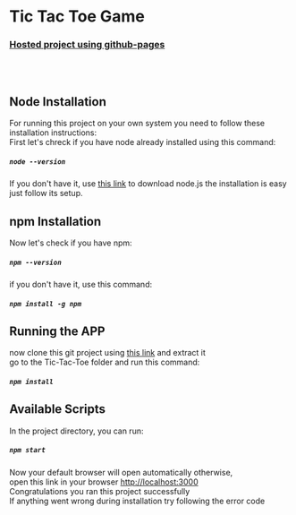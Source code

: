 # Tic Tac Toe Game

### [Hosted project using github-pages](https://anitakamani.github.io/Tic-Tac-Toe/)
<br></br>

## Node Installation

For running this project on your own system you need to follow these installation instructions:\
First let's chreck if you have node already installed using this command:
##### `node --version`
If you don't have it, use [this link](https://nodejs.org/de/download/) to download node.js
the installation is easy just follow its setup.

## npm Installation

Now let's check if you have npm:
##### `npm --version`
if you don't have it, use this command:
##### `npm install -g npm`

## Running the APP
now clone this git project using [this link](https://github.com/AnitaKamani/Tic-Tac-Toe.git) and extract it\
go to the Tic-Tac-Toe folder and run this command:
##### `npm install`

## Available Scripts

In the project directory, you can run:

##### `npm start`
Now your default browser will open automatically otherwise,\
open this link in your browser [http://localhost:3000](http://localhost:3000) \
Congratulations you ran this project successfully \
If anything went wrong during installation try following the error code
